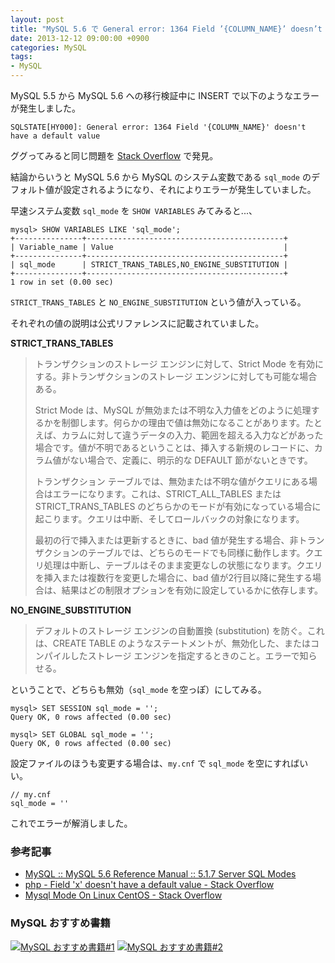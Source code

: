 ```yaml
---
layout: post
title: "MySQL 5.6 で General error: 1364 Field ’{COLUMN_NAME}’ doesn’t have a default value エラーの対処"
date: 2013-12-12 09:00:00 +0900
categories: MySQL
tags:
- MySQL
---
```


MySQL 5.5 から MySQL 5.6 への移行検証中に INSERT で以下のようなエラーが発生しました。

```
SQLSTATE[HY000]: General error: 1364 Field '{COLUMN_NAME}' doesn't have a default value
```

ググってみると同じ問題を [Stack Overflow](http://stackoverflow.com/questions/11733266/field-x-doesnt-have-a-default-value) で発見。

結論からいうと MySQL 5.6 から MySQL のシステム変数である `sql_mode` のデフォルト値が設定されるようになり、それによりエラーが発生していました。

早速システム変数 `sql_mode` を `SHOW VARIABLES` みてみると...、

```
mysql> SHOW VARIABLES LIKE 'sql_mode';
+---------------+--------------------------------------------+
| Variable_name | Value                                      |
+---------------+--------------------------------------------+
| sql_mode      | STRICT_TRANS_TABLES,NO_ENGINE_SUBSTITUTION |
+---------------+--------------------------------------------+
1 row in set (0.00 sec)
```

`STRICT_TRANS_TABLES` と `NO_ENGINE_SUBSTITUTION` という値が入っている。

それぞれの値の説明は公式リファレンスに記載されていました。


**STRICT_TRANS_TABLES**

> トランザクションのストレージ エンジンに対して、Strict Mode を有効にする。非トランザクションのストレージ エンジンに対しても可能な場合ある。
> 
> Strict Mode は、MySQL が無効または不明な入力値をどのように処理するかを制御します。何らかの理由で値は無効になることがあります。たとえば、カラムに対して違うデータの入力、範囲を超える入力などがあった場合です。値が不明であるということは、挿入する新規のレコードに、カラム値がない場合で、定義に、明示的な DEFAULT 節がないときです。
> 
> トランザクション テーブルでは、無効または不明な値がクエリにある場合はエラーになります。これは、STRICT_ALL_TABLES または STRICT_TRANS_TABLES のどちらかのモードが有効になっている場合に起こります。クエリは中断、そしてロールバックの対象になります。
> 
> 最初の行で挿入または更新するときに、bad 値が発生する場合、非トランザクションのテーブルでは、どちらのモードでも同様に動作します。クエリ処理は中断し、テーブルはそのまま変更なしの状態になります。クエリを挿入または複数行を変更した場合に、bad 値が2行目以降に発生する場合は、結果はどの制限オプションを有効に設定しているかに依存します。


**NO_ENGINE_SUBSTITUTION**
 
> デフォルトのストレージ エンジンの自動置換 (substitution) を防ぐ。これは、CREATE TABLE のようなステートメントが、無効化した、またはコンパイルしたストレージ エンジンを指定するときのこと。エラーで知らせる。


ということで、どちらも無効（`sql_mode` を空っぽ）にしてみる。

```
mysql> SET SESSION sql_mode = '';
Query OK, 0 rows affected (0.00 sec)

mysql> SET GLOBAL sql_mode = '';
Query OK, 0 rows affected (0.00 sec)
```


設定ファイルのほうも変更する場合は、`my.cnf` で `sql_mode` を空にすればいい。

```
// my.cnf
sql_mode = ''
```

これでエラーが解消しました。


### 参考記事

- [MySQL :: MySQL 5.6 Reference Manual :: 5.1.7 Server SQL Modes](http://dev.mysql.com/doc/refman/5.6/en/server-sql-mode.html)
- [php - Field 'x' doesn't have a default value - Stack Overflow](http://stackoverflow.com/questions/11733266/field-x-doesnt-have-a-default-value)
- [Mysql Mode On Linux CentOS - Stack Overflow](http://stackoverflow.com/questions/16603947/mysql-mode-on-linux-centos)


### MySQL おすすめ書籍

<a href="https://www.amazon.co.jp/gp/product/4774142948/t5o-22/ref=nosim"><img src="https://ws-fe.amazon-adsystem.com/widgets/q?_encoding=UTF8&ASIN=4774142948&Format=_SL110_&ID=AsinImage&MarketPlace=JP&ServiceVersion=20070822&WS=1&tag=t5o-22" alt="MySQL おすすめ書籍#1"></a>
<a href="https://www.amazon.co.jp/gp/product/4873116384/t5o-22/ref=nosim"><img src="https://ws-fe.amazon-adsystem.com/widgets/q?_encoding=UTF8&ASIN=4873116384&Format=_SL110_&ID=AsinImage&MarketPlace=JP&ServiceVersion=20070822&WS=1&tag=t5o-22" alt="MySQL おすすめ書籍#2"></a>
